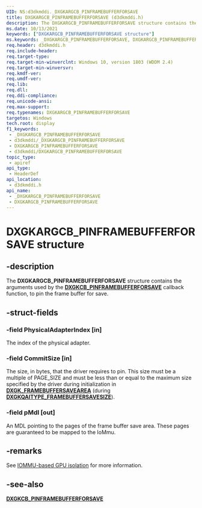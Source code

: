 ```yaml
---
UID: NS:d3dkmddi._DXGKARGCB_PINFRAMEBUFFERFORSAVE
title: DXGKARGCB_PINFRAMEBUFFERFORSAVE (d3dkmddi.h)
description: The DXGKARGCB_PINFRAMEBUFFERFORSAVE structure contains the arguments used by the DXGKCB_PINFRAMEBUFFERFORSAVE callback function, to pin the frame buffer for save.
ms.date: 10/13/2021
keywords: ["DXGKARGCB_PINFRAMEBUFFERFORSAVE structure"]
ms.keywords: _DXGKARGCB_PINFRAMEBUFFERFORSAVE, DXGKARGCB_PINFRAMEBUFFERFORSAVE, *INOUT_PDXGKARGCB_PINFRAMEBUFFERFORSAVE
req.header: d3dkmddi.h
req.include-header: 
req.target-type: 
req.target-min-winverclnt: Windows 10, version 1803 (WDDM 2.4)
req.target-min-winversvr: 
req.kmdf-ver: 
req.umdf-ver: 
req.lib: 
req.dll: 
req.ddi-compliance: 
req.unicode-ansi: 
req.max-support: 
req.typenames: DXGKARGCB_PINFRAMEBUFFERFORSAVE
targetos: Windows
tech.root: display
f1_keywords:
 - _DXGKARGCB_PINFRAMEBUFFERFORSAVE
 - d3dkmddi/_DXGKARGCB_PINFRAMEBUFFERFORSAVE
 - DXGKARGCB_PINFRAMEBUFFERFORSAVE
 - d3dkmddi/DXGKARGCB_PINFRAMEBUFFERFORSAVE
topic_type:
 - apiref
api_type:
 - HeaderDef
api_location:
 - d3dkmddi.h
api_name:
 - _DXGKARGCB_PINFRAMEBUFFERFORSAVE
 - DXGKARGCB_PINFRAMEBUFFERFORSAVE
---
```


# DXGKARGCB_PINFRAMEBUFFERFORSAVE structure

## -description

The **DXGKARGCB_PINFRAMEBUFFERFORSAVE** structure contains the arguments used by the [**DXGKCB_PINFRAMEBUFFERFORSAVE**](nc-d3dkmddi-dxgkcb_pinframebufferforsave.md) callback function, to pin the frame buffer for save.

## -struct-fields

### -field PhysicalAdapterIndex [in]

The index of the physical adapter.

### -field CommitSize [in]

The size, in bytes, that the driver requires to pin. This size must be a multiple of PAGE_SIZE and must be less than or equal to the maximum size specified by the driver during initialization in [**DXGK_FRAMEBUFFERSAVEAREA**](ns-d3dkmddi-_dxgk_framebuffersavearea.md) (during [**DXGKQAITYPE_FRAMEBUFFERSAVESIZE**](ne-d3dkmddi-_dxgk_queryadapterinfotype.md)).

### -field pMdl [out]

An MDL pointing to the pages of the frame buffer save area. These pages are guaranteed to be mapped to the IoMmu.

## -remarks

See [IOMMU-based GPU isolation](/windows-hardware/drivers/display/iommu-based-gpu-isolation) for more information.

## -see-also

[**DXGKCB_PINFRAMEBUFFERFORSAVE**](nc-d3dkmddi-dxgkcb_pinframebufferforsave.md)

